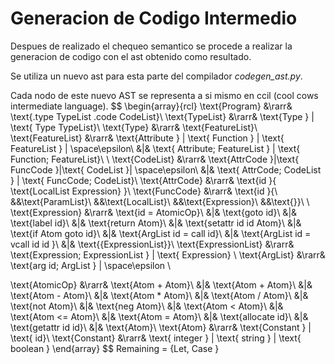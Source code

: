 # Generacion de Codigo Intermedio

Despues de realizado el chequeo semantico se procede a realizar la generacion de codigo con el ast obtenido como resultado.

Se utiliza un nuevo ast para esta parte del compilador _codegen_ast.py_. 

Cada nodo de este nuevo AST se representa a si mismo en ccil (cool cows intermediate language).
$$
\begin{array}{rcl}
\text{Program} &\rarr& \text{.type TypeList .code CodeList}\\
\text{TypeList} &\rarr& \text{Type } | \text{ Type TypeList}\\
\text{Type} &\rarr& \text{FeatureList}\\
\text{FeatureList} &\rarr& \text{Attribute } | \text{ Function } | \text{ FeatureList } | \space\epsilon\\
&|& \text{ Attribute; FeatureList } | \text{ Function; FeatureList}\\
\\
\text{CodeList} &\rarr& \text{AttrCode }|\text{ FuncCode }|\text{ CodeList }| \space\epsilon\\
&|& \text{ AttrCode; CodeList } | \text{ FuncCode; CodeList}\\
\text{AttrCode} &\rarr& \text{id }\{ \text{LocalList Expression} \}\\
\text{FuncCode} &\rarr& \text{id }\{\\
&&\text{ParamList}\\
&&\text{LocalList}\\
&&\text{Expression}\\
&&\text{\}}\\
\\
\text{Expression} &\rarr& \text{id = AtomicOp}\\
&|& \text{goto id}\\
&|& \text{label id}\\
&|& \text{return Atom}\\
&|& \text{setattr id id Atom}\\
&|& \text{if Atom goto id}\\
&|& \text{ArgList id = call id}\\
&|& \text{ArgList id = vcall id id }\\
&|& \text{\{ExpressionList\}}\\
\text{ExpressionList} &\rarr& \text{Expression; ExpressionList } | \text{ Expression} \\
\text{ArgList} &\rarr& \text{arg id; ArgList } | \space\epsilon \\

\text{AtomicOp} &\rarr& \text{Atom + Atom}\\
&|& \text{Atom + Atom}\\
&|& \text{Atom - Atom}\\
&|& \text{Atom * Atom}\\
&|& \text{Atom / Atom}\\
&|& \text{not Atom}\\
&|& \text{neg Atom}\\
&|& \text{Atom < Atom}\\
&|& \text{Atom <= Atom}\\
&|& \text{Atom = Atom}\\
&|& \text{allocate id}\\
&|& \text{getattr id id}\\
&|& \text{Atom}\\
\text{Atom} &\rarr& \text{Constant } | \text{ id}\\
\text{Constant} &\rarr& \text{ integer } | \text{ string } | \text{ boolean }
\end{array}
$$
Remaining = {Let, Case }

